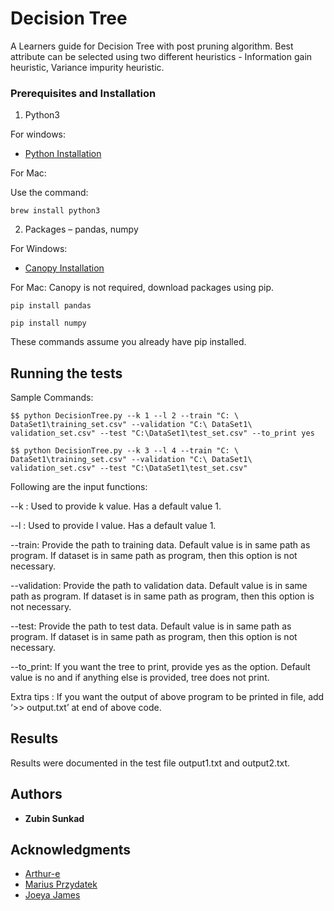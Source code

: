 # Decision Tree

A Learners guide for Decision Tree with post pruning algorithm. Best attribute can be selected using two different heuristics - Information gain heuristic, Variance impurity heuristic.

### Prerequisites and Installation

1. Python3

For windows:
* [Python Installation](https://www.python.org/downloads/)

For Mac:

Use the command:

```
brew install python3
```

2. Packages – pandas, numpy

For Windows:

* [Canopy Installation](https://store.enthought.com/downloads/)

For Mac: Canopy is not required, download packages using pip.

```
pip install pandas
```

```
pip install numpy
```

These commands assume you already have pip installed.

## Running the tests

Sample Commands: 

```
$$ python DecisionTree.py --k 1 --l 2 --train "C: \ DataSet1\training_set.csv" --validation "C:\ DataSet1\ validation_set.csv" --test "C:\DataSet1\test_set.csv" --to_print yes
```

```
$$ python DecisionTree.py --k 3 --l 4 --train "C: \ DataSet1\training_set.csv" --validation "C:\ DataSet1\ validation_set.csv" --test "C:\DataSet1\test_set.csv"
```

Following are the input functions:

--k : Used to provide k value. Has a default value 1.

--l : Used to provide l value. Has a default value 1.

--train: Provide the path to training data. Default value is in same path as program. If dataset is in same path as program, then this option is not necessary.

--validation: Provide the path to validation data. Default value is in same path as program. If dataset is in same path as program, then this option is not necessary.

--test: Provide the path to test data. Default value is in same path as program. If dataset is in same path as program, then this option is not necessary.

--to_print: If you want the tree to print, provide yes as the option. Default value is no and if anything else is provided, tree does not print.

Extra tips : If you want the output of above program to be printed in file, add ‘>> output.txt’ at end of above code.

## Results

Results were documented in the test file output1.txt and output2.txt.

## Authors

* **Zubin Sunkad**

## Acknowledgments

* [Arthur-e](https://github.com/arthur-e/Programming-Collective-Intelligence/)
* [Marius Przydatek](https://mariuszprzydatek.com/2014/10/31/measuring-entropy-data-disorder-and-information-gain/)
* [Joeya James](https://github.com/joeyajames/Python/)
